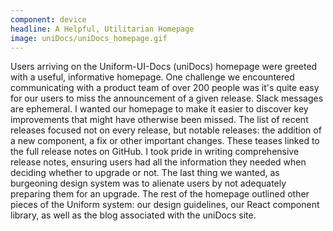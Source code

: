```yaml
---
component: device
headline: A Helpful, Utilitarian Homepage
image: uniDocs/uniDocs_homepage.gif
---
```



Users arriving on the Uniform-UI-Docs (uniDocs) homepage were greeted with a useful, informative homepage. One challenge we encountered communicating with a product team of over 200 people was it's quite easy for our users to miss the announcement of a given release. Slack messages are ephemeral. I wanted our homepage to make it easier to discover key improvements that might have otherwise been missed. The list of recent releases focused not on every release, but notable releases: the addition of a new component, a fix or other important changes. These teases linked to the full release notes on GitHub. I took pride in writing comprehensive release notes, ensuring users had all the information they needed when deciding whether to upgrade or not. The last thing we wanted, as burgeoning design system was to alienate users by not adequately preparing them for an upgrade. The rest of the homepage outlined other pieces of the Uniform system: our design guidelines, our React component library, as well as the blog associated with the uniDocs site.
